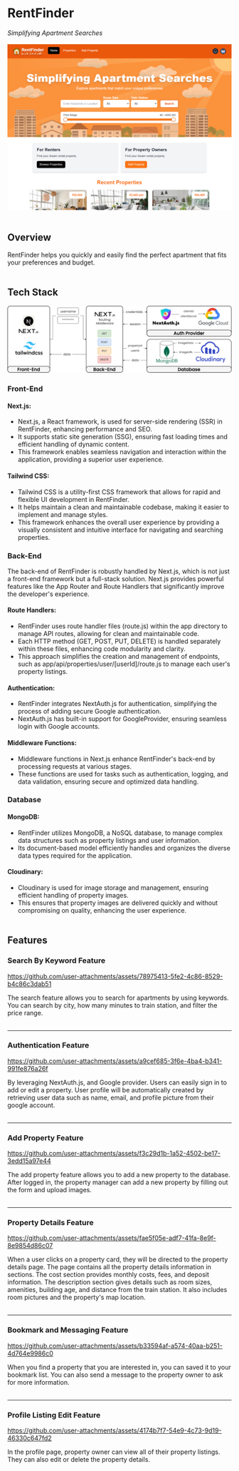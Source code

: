 # RentFinder

_Simplifying Apartment Searches_
<br/><br/>
![hero](./public/readme-img-01.png)
<br/><br/>

## Overview

RentFinder helps you quickly and easily find the perfect apartment that fits your preferences and budget.
<br/><br/>

## Tech Stack

![diagram](./public/project-01-filled.png)


### Front-End
#### Next.js:
- Next.js, a React framework, is used for server-side rendering (SSR) in RentFinder, enhancing performance and SEO.
- It supports static site generation (SSG), ensuring fast loading times and efficient handling of dynamic content.
- This framework enables seamless navigation and interaction within the application, providing a superior user experience.
  
#### Tailwind CSS:
- Tailwind CSS is a utility-first CSS framework that allows for rapid and flexible UI development in RentFinder.
- It helps maintain a clean and maintainable codebase, making it easier to implement and manage styles.
- This framework enhances the overall user experience by providing a visually consistent and intuitive interface for navigating and searching properties.

### Back-End
The back-end of RentFinder is robustly handled by Next.js, which is not just a front-end framework but a full-stack solution. Next.js provides powerful features like the App Router and Route Handlers that significantly improve the developer's experience.

#### Route Handlers:
- RentFinder uses route handler files (route.js) within the app directory to manage API routes, allowing for clean and maintainable code.
- Each HTTP method (GET, POST, PUT, DELETE) is handled separately within these files, enhancing code modularity and clarity.
- This approach simplifies the creation and management of endpoints, such as app/api/properties/user/[userId]/route.js to manage each user's property listings.

#### Authentication:
- RentFinder integrates NextAuth.js for authentication, simplifying the process of adding secure Google authentication.
- NextAuth.js has built-in support for GoogleProvider, ensuring seamless login with Google accounts.

#### Middleware Functions:
- Middleware functions in Next.js enhance RentFinder's back-end by processing requests at various stages.
- These functions are used for tasks such as authentication, logging, and data validation, ensuring secure and optimized data handling.

### Database
#### MongoDB:
- RentFinder utilizes MongoDB, a NoSQL database, to manage complex data structures such as property listings and user information.
- Its document-based model efficiently handles and organizes the diverse data types required for the application.

#### Cloudinary:
- Cloudinary is used for image storage and management, ensuring efficient handling of property images.
- This ensures that property images are delivered quickly and without compromising on quality, enhancing the user experience.
<br/><br/>

## Features

### Search By Keyword Feature

https://github.com/user-attachments/assets/78975413-5fe2-4c86-8529-b4c86c3dab51

The search feature allows you to search for apartments by using keywords. You can search by city, how many minutes to train station, and filter the price range.
<br/><br/>

---

### Authentication Feature

https://github.com/user-attachments/assets/a9cef685-3f6e-4ba4-b341-991fe876a26f

By leveraging NextAuth.js, and Google provider. Users can easily sign in to add or edit a property. User profile will be automatically created by retrieving user data such as name, email, and profile picture from their google account.
<br/><br/>

---

### Add Property Feature

https://github.com/user-attachments/assets/f3c29d1b-1a52-4502-be17-3edd15a97e44

The add property feature allows you to add a new property to the database. After logged in, the property manager can add a new property by filling out the form and upload images.
<br/><br/>

---

### Property Details Feature

https://github.com/user-attachments/assets/fae5f05e-adf7-41fa-8e9f-8e9854d86c07

When a user clicks on a property card, they will be directed to the property details page. The page contains all the property details information in sections. The cost section provides monthly costs, fees, and deposit information. The description section gives details such as room sizes, amenities, building age, and distance from the train station. It also includes room pictures and the property's map location.
<br/><br/>

---

### Bookmark and Messaging Feature

https://github.com/user-attachments/assets/b33594af-a574-40aa-b251-4d764e9986c0

When you find a property that you are interested in, you can saved it to your bookmark list. You can also send a message to the property owner to ask for more information.
<br/><br/>

---

### Profile Listing Edit Feature

https://github.com/user-attachments/assets/4174b7f7-54e9-4c73-9d19-46330c647fd2

In the profile page, property owner can view all of their property listings. They can also edit or delete the property details.

